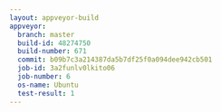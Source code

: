 ```yaml
---
layout: appveyor-build
appveyor:
  branch: master
  build-id: 48274750
  build-number: 671
  commit: b09b7c3a214387da5b7df25f0a094dee942cb501
  job-id: 3a2funlv0lkito06
  job-number: 6
  os-name: Ubuntu
  test-result: 1
---
```

